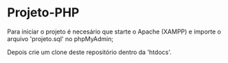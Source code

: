 # Projeto-PHP

Para iniciar o projeto é necesário que starte o Apache (XAMPP) e importe o arquivo 'projeto.sql' no phpMyAdmin;

Depois crie um clone deste repositório dentro da 'htdocs'.